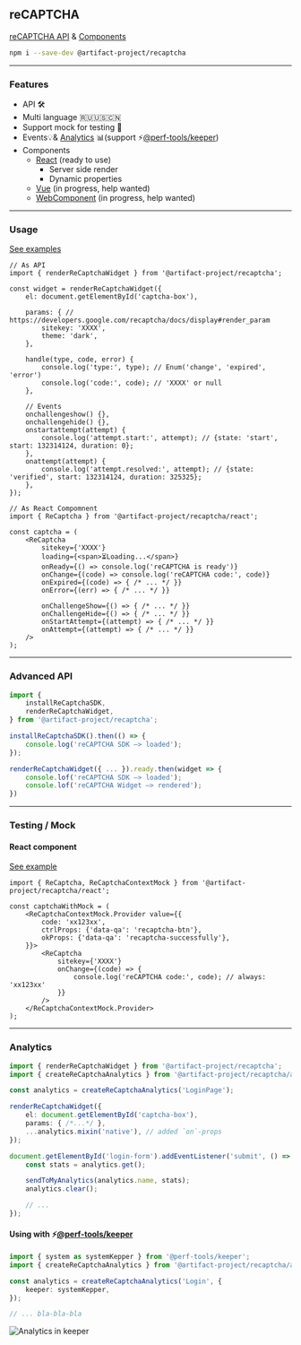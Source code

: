 reCAPTCHA
---------
[reCAPTCHA API](https://developers.google.com/recaptcha/) & [Components](https://artifact-project.github.io/recaptcha/)

```sh
npm i --save-dev @artifact-project/recaptcha
```

---

### Features

 - API 🛠
 - Multi language 🇷🇺🇺🇸🇨🇳
 - Support mock for testing 🔬
 - Events💡& [Analytics](#analytics) 📊(support ⚡️[@perf-tools/keeper](https://github.com/artifact-project/perf-tools/tree/master/keeper))
 - Components
   - [React](https://artifact-project.github.io/recaptcha/?path=/story/react--default) (ready to use)
     - Server side render
     - Dynamic properties
   - [Vue](https://artifact-project.github.io/recaptcha/?path=/story/vue--default) (in progress, help wanted)
   - [WebComponent](https://artifact-project.github.io/recaptcha/?path=/story/webcomponent--default) (in progress, help wanted)

---

### Usage
[See examples](https://artifact-project.github.io/recaptcha/)


```tsx
// As API
import { renderReCaptchaWidget } from '@artifact-project/recaptcha';

const widget = renderReCaptchaWidget({
	el: document.getElementById('captcha-box'),

	params: { // https://developers.google.com/recaptcha/docs/display#render_param
		sitekey: 'XXXX',
		theme: 'dark',
	},

	handle(type, code, error) {
		console.log('type:', type); // Enum('change', 'expired', 'error')
		console.log('code:', code); // 'XXXX' or null
	},

	// Events
	onchallengeshow() {},
	onchallengehide() {},
	onstartattempt(attempt) {
		console.log('attempt.start:', attempt); // {state: 'start', start: 132314124, duration: 0};
	},
	onattempt(attempt) {
		console.log('attempt.resolved:', attempt); // {state: 'verified', start: 132314124, duration: 325325};
	},
});

// As React Compomnent
import { ReCaptcha } from '@artifact-project/recaptcha/react';

const captcha = (
	<ReCaptcha
		sitekey={'XXXX'}
		loading={<span>⏳Loading...</span>}
		onReady={() => console.log('reCAPTCHA is ready')}
		onChange={(code) => console.log('reCAPTCHA code:', code)}
		onExpired={(code) => { /* ... */ }}
		onError={(err) => { /* ... */ }}

		onChallengeShow={() => { /* ... */ }}
		onChallengeHide={() => { /* ... */ }}
		onStartAttempt={(attempt) => { /* ... */ }}
		onAttempt={(attempt) => { /* ... */ }}
	/>
);
```

---

### Advanced API

```ts
import {
	installReCaptchaSDK,
	renderReCaptchaWidget,
} from '@artifact-project/recaptcha';

installReCaptchaSDK().then(() => {
	console.log('reCAPTCHA SDK —> loaded');
});

renderReCaptchaWidget({ ... }).ready.then(widget => {
	console.lof('reCAPTCHA SDK —> loaded');
	console.lof('reCAPTCHA Widget —> rendered');
})
```

---

### Testing / Mock

#### React component
[See example](https://artifact-project.github.io/recaptcha/?path=/story/react--testing-mock)

```tsx
import { ReCaptcha, ReCaptchaContextMock } from '@artifact-project/recaptcha/react';

const captchaWithMock = (
	<ReCaptchaContextMock.Provider value={{
		code: 'xx123xx',
		ctrlProps: {'data-qa': 'recaptcha-btn'},
		okProps: {'data-qa': 'recaptcha-successfully'},
	}}>
		<ReCaptcha
			sitekey={'XXXX'}
			onChange={(code) => {
				console.log('reCAPTCHA code:', code); // always: 'xx123xx'
			}}
		/>
	</ReCaptchaContextMock.Provider>
);
```

---

<a name="analytics"></a>

### Analytics

```ts
import { renderReCaptchaWidget } from '@artifact-project/recaptcha';
import { createReCaptchaAnalytics } from '@artifact-project/recaptcha/analytics';

const analytics = createReCaptchaAnalytics('LoginPage');

renderReCaptchaWidget({
	el: document.getElementById('captcha-box'),
	params: { /*...*/ },
	...analytics.mixin('native'), // added `on`-props
});

document.getElementById('login-form').addEventListener('submit', () => {
	const stats = analytics.get();

	sendToMyAnalytics(analytics.name, stats);
	analytics.clear();

	// ...
});
```

#### Using with ⚡️[@perf-tools/keeper](https://github.com/artifact-project/perf-tools/)

```ts
import { system as systemKepper } from '@perf-tools/keeper';
import { createReCaptchaAnalytics } from '@artifact-project/recaptcha/analytics';

const analytics = createReCaptchaAnalytics('Login', {
	keeper: systemKepper,
});

// ... bla-bla-bla
```

![Analytics in keeper](https://habrastorage.org/webt/vy/hk/7y/vyhk7y0gkcamxykvtfdivmc2hdg.png)